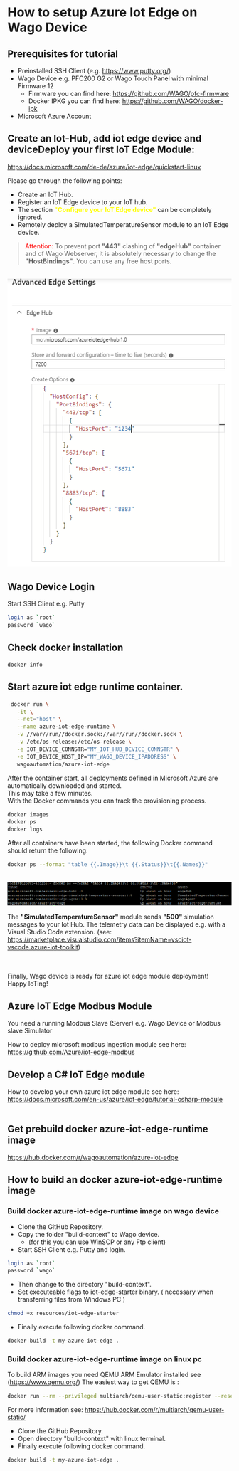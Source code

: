 # How to setup Azure Iot Edge on Wago Device

## Prerequisites for tutorial
- Preinstalled SSH Client (e.g. https://www.putty.org/)
- Wago Device e.g. PFC200 G2 or Wago Touch Panel with minimal Firmware 12
  - Firmware you can find here: https://github.com/WAGO/pfc-firmware
  - Docker IPKG you can find here: https://github.com/WAGO/docker-ipk
- Microsoft Azure Account 
 

## Create an Iot-Hub, add iot edge device and deviceDeploy your first IoT Edge Module: 
https://docs.microsoft.com/de-de/azure/iot-edge/quickstart-linux

Please go through the following points:
- Create an IoT Hub.
- Register an IoT Edge device to your IoT hub.
- The section <span style="color:yellow;"> <strong>"Configure your IoT Edge device" </strong></span> can be completely ignored.
- Remotely deploy a SimulatedTemperatureSensor module to an IoT Edge device.


> <span style="color:red;"> Attention: </span> To prevent port <strong>"443"</strong> clashing of <strong>"edgeHub"</strong> container and of Wago Webserver, it is absolutely necessary to change the <strong>"HostBindings"</strong>.   You can use any free host ports.

<br>
<div style="text-align: center">
<img src="images/advanceEdgeSettings.png"
     alt="AdvanceEdgeSettings"/>
</div>

## Wago Device Login
Start SSH Client e.g. Putty 
 ```bash
login as `root`
password `wago`
 ```
## Check docker installation

```bash
docker info
 ```

## Start azure iot edge runtime container. 
 ```bash
  docker run \
    -it \
    --net="host" \
    --name azure-iot-edge-runtime \
    -v //var//run//docker.sock://var//run//docker.sock \
    -v /etc/os-release:/etc/os-release \
    -e IOT_DEVICE_CONNSTR="MY_IOT_HUB_DEVICE_CONNSTR" \
    -e IOT_DEVICE_HOST_IP="MY_WAGO_DEVICE_IPADDRESS" \
    wagoautomation/azure-iot-edge
  ```

After the container start, all deployments defined in Microsoft Azure are automatically downloaded and started. 
<br>This may take a few minutes.
<br>With the Docker commands you can track the provisioning process. 
```bash
docker images 
docker ps
docker logs 
```

After all containers have been started, the following Docker command should return the following:
```bash
docker ps --format "table {{.Image}}\t {{.Status}}\t{{.Names}}"
```

<br>
<div style="text-align: center">
<img src="images/docker_ps_format.png"
     alt="AdvanceEdgeSettings"/>
</div>


The <strong>"SimulatedTemperatureSensor"</strong> module sends <strong>"500"</strong> simulation messages to your Iot Hub. The telemetry data can be displayed e.g. with a Visual Studio Code extension. (see: https://marketplace.visualstudio.com/items?itemName=vsciot-vscode.azure-iot-toolkit)

<br><br>
Finally, Wago device is ready for azure iot edge module deployment! <br>
Happy IoTing!

## Azure IoT Edge Modbus Module

You need a running Modbus Slave (Server) e.g. Wago Device or Modbus slave Simulator  

How to deploy microsoft modbus ingestion module see here: 
https://github.com/Azure/iot-edge-modbus


## Develop a C# IoT Edge module

How to develop your own azure iot edge module see here: 
https://docs.microsoft.com/en-us/azure/iot-edge/tutorial-csharp-module
<br><br>

## Get prebuild docker azure-iot-edge-runtime image
https://hub.docker.com/r/wagoautomation/azure-iot-edge

## How to build an docker azure-iot-edge-runtime image

### Build docker azure-iot-edge-runtime image on wago device
- Clone the GitHub Repository.
- Copy the folder "build-context" to Wago device. 
  - (for this you can use WinSCP or any Ftp client) 
- Start SSH Client e.g. Putty  and login.
 ```bash
login as `root`
password `wago`
 ```
- Then change to the directory "build-context".
- Set executeable flags to iot-edge-starter binary. ( necessary when transferring files from Windows PC )
```bash
chmod +x resources/iot-edge-starter
```
- Finally execute following docker command. 

```bash
docker build -t my-azure-iot-edge .
```

### Build docker azure-iot-edge-runtime image on linux pc
To build ARM images you need QEMU ARM Emulator installed see (https://www.qemu.org/) 
The easiest way to get QEMU is :
```bash
docker run --rm --privileged multiarch/qemu-user-static:register --reset
```
For more information see: https://hub.docker.com/r/multiarch/qemu-user-static/

- Clone the GitHub Repository.
- Open directory "build-context" with linux terminal.
- Finally execute following docker command. 

```bash
docker build -t my-azure-iot-edge .
```


